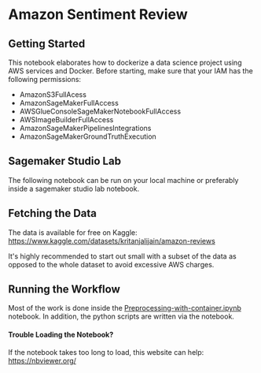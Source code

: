 # Amazon Sentiment Review

## Getting Started
This notebook elaborates how to dockerize a data science project using AWS services and Docker.
Before starting, make sure that your IAM has the following permissions:
- AmazonS3FullAcess
- AmazonSageMakerFullAccess
- AWSGlueConsoleSageMakerNotebookFullAccess
- AWSImageBuilderFullAccess
- AmazonSageMakerPipelinesIntegrations
- AmazonSageMakerGroundTruthExecution

## Sagemaker Studio Lab
The following notebook can be run on your local machine or preferably inside a sagemaker studio lab notebook.

## Fetching the Data

The data is available for free on Kaggle:
https://www.kaggle.com/datasets/kritanjalijain/amazon-reviews

It's highly recommended to start out small with a subset of the data as opposed to the whole dataset to avoid excessive AWS charges.

## Running the Workflow

Most of the work is done inside the [Preprocessing-with-container.ipynb](https://github.com/NadimKawwa/amazon-review-docker/blob/main/Preprocessing-with-container.ipynb) notebook. In addition, the python scripts are written via the notebook.

#### Trouble Loading the Notebook?
If the notebook takes too long to load, this website can help:
https://nbviewer.org/
